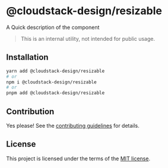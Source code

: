 # @cloudstack-design/resizable

A Quick description of the component

> This is an internal utility, not intended for public usage.

## Installation

```sh
yarn add @cloudstack-design/resizable
# or
npm i @cloudstack-design/resizable
# or
pnpm add @cloudstack-design/resizable
```

## Contribution

Yes please! See the
[contributing guidelines](https://github.com/cloudstack-tech/cloudstack-design/blob/master/CONTRIBUTING.md)
for details.

## License

This project is licensed under the terms of the
[MIT license](https://github.com/cloudstack-tech/cloudstack-design/blob/master/LICENSE).